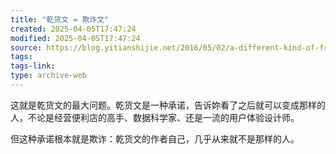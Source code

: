 ```yaml
---
title: "乾货文 = 欺诈文"
created: 2025-04-05T17:47:24
modified: 2025-04-05T17:47:24
source: https://blog.yitianshijie.net/2016/05/02/a-different-kind-of-fraud/
tags:
tags-link:
type: archive-web
---
```

这就是乾货文的最大问题。乾货文是一种承诺，告诉妳看了之后就可以变成那样的人，不论是经营便利店的高手、数据科学家、还是一流的用户体验设计师。

但这种承诺根本就是欺诈：乾货文的作者自己，几乎从来就不是那样的人。